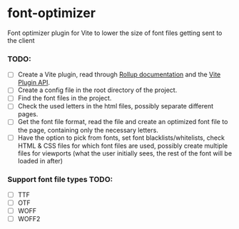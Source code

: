 # font-optimizer
Font optimizer plugin for Vite to lower the size of font files getting sent to the client

### TODO:

- [ ] Create a Vite plugin, read through [Rollup documentation](https://rollupjs.org/introduction/) and the [Vite Plugin API](https://vite.dev/guide/api-plugin.html).
- [ ] Create a config file in the root directory of the project.
- [ ] Find the font files in the project.
- [ ] Check the used letters in the html files, possibly separate different pages.
- [ ] Get the font file format, read the file and create an optimized font file to the page, containing only the necessary letters.
- [ ] Have the option to pick from fonts, set font blacklists/whitelists, check HTML & CSS files for which font files are used, possibly create multiple files for viewports (what the user initially sees, the rest of the font will be loaded in after)

### Support font file types TODO:

- [ ] TTF
- [ ] OTF
- [ ] WOFF
- [ ] WOFF2
